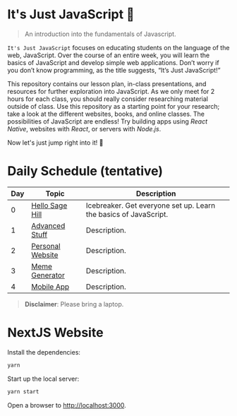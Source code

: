 # It's Just JavaScript :telescope:

> An introduction into the fundamentals of Javascript.

`It's Just JavaScript` focuses on educating students on the language of the web, JavaScript. Over the course of an entire week, you will learn the basics of JavaScript and develop simple web applications. Don’t worry if you don’t know programming, as the title suggests, “It’s Just JavaScript!”

This repository contains our lesson plan, in-class presentations, and resources for further exploration into JavaScript. As we only meet for 2 hours for each class, you should really consider researching material outside of class. Use this repository as a starting point for your research; take a look at the different websites, books, and online classes. The possibilities of JavaScript are endless! Try building apps using _React Native_, websites with _React_, or servers with _Node.js_.

Now let's just jump right into it! :balloon:

# Daily Schedule (tentative)

| Day | Topic                 | Description                                                      |
| --- | --------------------- | ---------------------------------------------------------------- |
| 0   | [Hello Sage Hill][0]  | Icebreaker. Get everyone set up. Learn the basics of JavaScript. | None |  |
| 1   | [Advanced Stuff][1]   | Description.                                                     | None |  |
| 2   | [Personal Website][2] | Description.                                                     | None |  |
| 3   | [Meme Generator][3]   | Description.                                                     | None |  |
| 4   | [Mobile App][4]       | Description.                                                     | None |  |

> **Disclaimer**: Please bring a laptop.

[0]: https://github.com/jackien1/its-just-javascript/tree/master/day0
[1]: https://github.com/jackien1/its-just-javascript/tree/master/day1
[2]: https://github.com/jackien1/its-just-javascript/tree/master/day2
[3]: https://github.com/jackien1/its-just-javascript/tree/master/day3
[4]: https://github.com/jackien1/its-just-javascript/tree/master/day4

# NextJS Website

Install the dependencies:

```bash
yarn
```

Start up the local server:

```bash
yarn start
```

Open a browser to [http://localhost:3000](http://localhost:3000).
